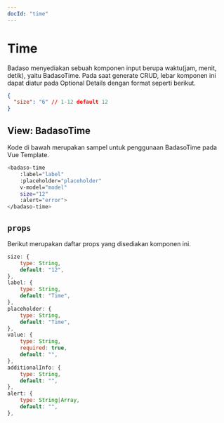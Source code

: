 ```yaml
---
docId: "time"
---
```


# Time

Badaso menyediakan sebuah komponen input berupa waktu(jam, menit, detik), yaitu BadasoTime. Pada saat generate CRUD, lebar komponen ini dapat diatur pada Optional Details dengan format seperti berikut.

```json
{
  "size": "6" // 1-12 default 12
}
```

## View: BadasoTime

Kode di bawah merupakan sampel untuk penggunaan BadasoTime pada Vue Template.

```bash
<badaso-time
    :label="label"
    :placeholder="placeholder"
    v-model="model"
    size="12"
    :alert="error">
</badaso-time>
```

## `props`

Berikut merupakan daftar props yang disediakan komponen ini.

```js
size: {
    type: String,
    default: "12",
},
label: {
    type: String,
    default: "Time",
},
placeholder: {
    type: String,
    default: "Time",
},
value: {
    type: String,
    required: true,
    default: "",
},
additionalInfo: {
    type: String,
    default: "",
},
alert: {
    type: String|Array,
    default: "",
},
```
